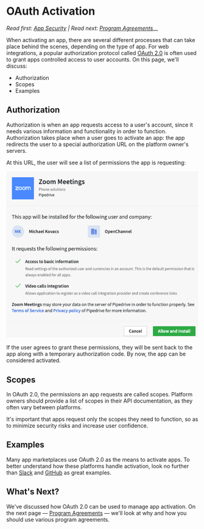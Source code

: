 # OAuth Activation

_Read first:_ [_App Security_](http://blueprint.openchannel.io/operations/app-security/) _| Read next:_ [_Program Agreements_](http://blueprint.openchannel.io/operations/agreements/)__

When activating an app, there are several different processes that can take place behind the scenes, depending on the type of app. For web integrations, a popular authorization protocol called [OAuth 2.0](https://nordicapis.com/the-difference-between-http-auth-api-keys-and-oauth/) is often used to grant apps controlled access to user accounts. On this page, we'll discuss:

* Authorization
* Scopes
* Examples

## Authorization

Authorization is when an app requests access to a user's account, since it needs various information and functionality in order to function. Authorization takes place when a user goes to activate an app: the app redirects the user to a special authorization URL on the platform owner's servers.

At this URL, the user will see a list of permissions the app is requesting:

![](<../.gitbook/assets/image (15).png>)

&#x20;If the user agrees to grant these permissions, they will be sent back to the app along with a temporary authorization code. By now, the app can be considered activated.

## Scopes

In OAuth 2.0, the permissions an app requests are called scopes. Platform owners should provide a list of scopes in their API documentation, as they often vary between platforms.

It's important that apps request only the scopes they need to function, so as to minimize security risks and increase user confidence.

## Examples

Many app marketplaces use OAuth 2.0 as the means to activate apps. To better understand how these platforms handle activation, look no further than [Slack](https://api.slack.com/authentication/oauth-v2) and [GitHub](https://developer.github.com/apps/building-oauth-apps/creating-an-oauth-app/) as great examples.

## What's Next?

We've discussed how OAuth 2.0 can be used to manage app activation. On the next page — [Program Agreements](http://blueprint.openchannel.io/operations/agreements/) — we'll look at why and how you should use various program agreements.
